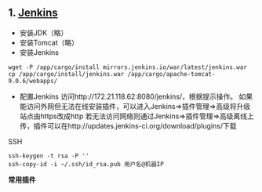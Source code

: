 ## 1. [Jenkins](https://jenkins.io/)
 - 安装JDK（略）
 - 安装Tomcat（略）
 - 安装Jenkins
 ```
 wget -P /app/cargo/install mirrors.jenkins.io/war/latest/jenkins.war
 cp /app/cargo/install/jenkins.war /app/cargo/apache-tomcat-9.0.6/webapps/
 ```
 - 配置Jenkins
 访问http://172.21.118.62:8080/jenkins/，根据提示操作。
 如果能访问外网但无法在线安装插件，可以进入Jenkins=>插件管理=>高级将升级站点由https改成http
 若无法访问网络则通过Jenkins=>插件管理=>高级离线上传，插件可以在http://updates.jenkins-ci.org/download/plugins/下载

 SSH
 ```
ssh-keygen -t rsa -P ''
ssh-copy-id -i ~/.ssh/id_rsa.pub 用户名@机器IP
 ```

**常用插件**


